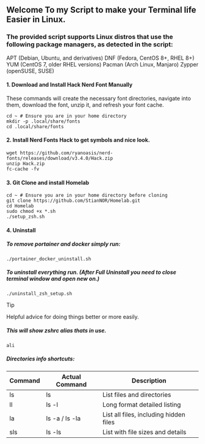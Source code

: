 ## Welcome To my Script to make your Terminal life Easier in Linux.

### The provided script supports Linux distros that use the following package managers, as detected in the script:
APT (Debian, Ubuntu, and derivatives)
DNF (Fedora, CentOS 8+, RHEL 8+)
YUM (CentOS 7, older RHEL versions)
Pacman (Arch Linux, Manjaro)
Zypper (openSUSE, SUSE)


#### 1. Download and Install Hack Nerd Font Manually


These commands will create the necessary font directories, navigate into them, download the font, unzip it, and refresh your font cache.
```
cd ~ # Ensure you are in your home directory
mkdir -p .local/share/fonts 
cd .local/share/fonts
```


#### 2. Install Nerd Fonts Hack to get symbols and nice look.
```
wget https://github.com/ryanoasis/nerd-fonts/releases/download/v3.4.0/Hack.zip
unzip Hack.zip
fc-cache -fv
```


#### 3. Git Clone and install Homelab
```
cd ~ # Ensure you are in your home directory before cloning
git clone https://github.com/StianNOR/Homelab.git
cd Homelab
sudo chmod +x *.sh
./setup_zsh.sh
```


#### 4. Uninstall
##### To remove portainer and docker simply run:
```
./portainer_docker_uninstall.sh
```



##### To uninstall everything run. (After Full Uninstall you need to close terminal window and open new on.)
```
./uninstall_zsh_setup.sh
```




> [!TIP]
> Helpful advice for doing things better or more easily.


##### This will show zshrc alias thats in use.
```
ali
```

##### Directories info shortcuts:

| Command | Actual Command | Description                    |
|---------|----------------|-------------------------------|
| ls      | ls             | List files and directories     |
| ll      | ls -l          | Long format detailed listing   |
| la      | ls -a / ls -la | List all files, including hidden files |
| sls     | ls -ls         | List with file sizes and details |

